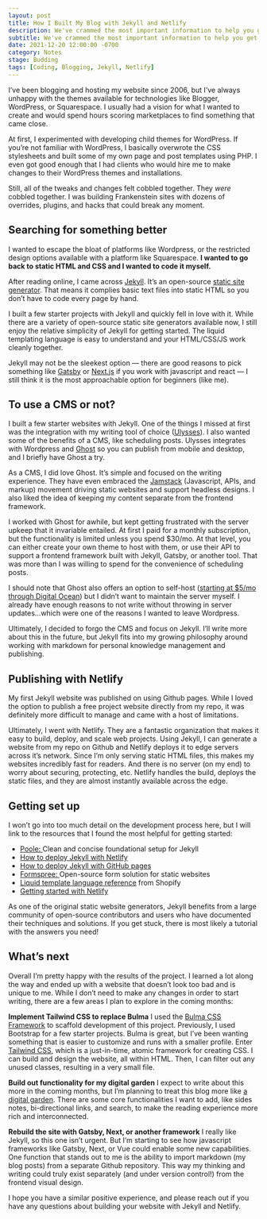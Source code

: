 ```yaml
---
layout: post
title: How I Built My Blog with Jekyll and Netlify
description: We've crammed the most important information to help you get started with Ghost into this one post. It's your shortcut to advanced features
subtitle: We've crammed the most important information to help you get started with Ghost into this one post. It's your shortcut to advanced features.
date: 2021-12-20 12:00:00 -0700
category: Notes
stage: Budding
tags: [Coding, Blogging, Jekyll, Netlify]
---
```


I’ve been blogging and hosting my website since 2006, but I’ve always unhappy with the themes available for technologies like Blogger, WordPress, or Squarespace. I usually had a vision for what I wanted to create and would spend hours scoring marketplaces to find something that came close.

At first, I experimented with developing child themes for WordPress. If you’re not familiar with WordPress, I basically overwrote the CSS stylesheets and built some of my own page and post templates using PHP. I even got good enough that I had clients who would hire me to make changes to their WordPress themes and installations.

Still, all of the tweaks and changes felt cobbled together. They _were_ cobbled together. I was building Frankenstein sites with dozens of overrides, plugins, and hacks that could break any moment.

## Searching for something better

I wanted to escape the bloat of platforms like Wordpress, or the restricted design options available with a platform like Squarespace. **I wanted to go back to static HTML and CSS and I wanted to code it myself.**

After reading online, I came across [Jekyll][1]. It’s an open-source [static site generator][2]. That means it complies basic text files into static HTML so you don’t have to code every page by hand.

I built a few starter projects with Jekyll and quickly fell in love with it. While there are a variety of open-source static site generators available now, I still enjoy the relative simplicity of Jekyll for getting started. The liquid templating language is easy to understand and your HTML/CSS/JS work cleanly together. 

Jekyll may not be the sleekest option — there are good reasons to pick something like [Gatsby][3] or [Next.js][4] if you work with javascript and react — I still think it is the most approachable option for beginners (like me).

## To use a CMS or not?

I built a few starter websites with Jekyll. One of the things I missed at first was the integration with my writing tool of choice ([Ulysses][5]). I also wanted some of the benefits of a CMS, like scheduling posts. Ulysses integrates with Wordpress and [Ghost][6] so you can publish from mobile and desktop, and I briefly have Ghost a try.

As a CMS, I did love Ghost. It’s simple and focused on the writing experience. They have even embraced the [Jamstack][7] (Javascript, APIs, and markup) movement driving static websites and support headless designs. I also liked the idea of keeping my content separate from the frontend framework.

I worked with Ghost for awhile, but kept getting frustrated with the server upkeep that it invariable entailed. At first I paid for a monthly subscription, but the functionality is limited unless you spend $30/mo. At that level, you can either create your own theme to host with them, or use their API to support a frontend framework built with Jekyll, Gatsby, or another tool. That was more than I was willing to spend for the convenience of scheduling posts.

I should note that Ghost also offers an option to self-host ([starting at $5/mo through Digital Ocean][8]) but I didn’t want to maintain the server myself. I already have enough reasons to not write without throwing in server updates…which were one of the reasons I wanted to leave Wordpress.

Ultimately, I decided to forgo the CMS and focus on Jekyll. I’ll write more about this in the future, but Jekyll fits into my growing philosophy around working with markdown for personal knowledge management and publishing.

## Publishing with Netlify

My first Jekyll website was published on using Github pages. While I loved the option to publish a free project website directly from my repo, it was definitely more difficult to manage and came with a host of limitations.

Ultimately, I went with Netlify. They are a fantastic organization that makes it easy to build, deploy, and scale web projects. Using Jekyll, I can generate a website from my repo on Github and Netlify deploys it to edge servers across it’s network. Since I’m only serving static HTML files, this makes my websites incredibly fast for readers. And there is no server (on my end) to worry about securing, protecting, etc. Netlify handles the build, deploys the static files, and they are almost instantly available across the edge.

## Getting set up

I won’t go into too much detail on the development process here, but I will link to the resources that I found the most helpful for getting started:

* [Poole: ][9]Clean and concise foundational setup for Jekyll
* [How to deploy Jekyll with Netlify][10]
* [How to deploy Jekyll with GitHub pages][11]
* [Formspree: ][12]Open-source form solution for static websites
* [Liquid template language reference][13] from Shopify
* [Getting started with Netlify][14]

As one of the original static website generators, Jekyll benefits from a large community of open-source contributors and users who have documented their techniques and solutions. If you get stuck, there is most likely a tutorial with the answers you need!

## What’s next

Overall I’m pretty happy with the results of the project. I learned a lot along the way and ended up with a website that doesn’t look too bad and is unique to me. While I don’t need to make any changes in order to start writing, there are a few areas I plan to explore in the coming months:

**Implement Tailwind CSS to replace Bulma**
I used the [Bulma CSS Framework][15] to scaffold development of this project. Previously, I used Bootstrap for a few starter projects. Bulma is great, but I’ve been wanting something that is easier to customize and runs with a smaller profile. Enter [Tailwind CSS][16], which is a just-in-time, atomic framework for creating CSS. I can build and design the website, all within HTML. Then, I can filter out any unused classes, resulting in a very small file.

**Build out functionality for my digital garden**
I expect to write about this more in the coming months, but I’m planning to treat this blog more like [a digital garden][17]. There are some core functionalities I want to add, like sides notes, bi-directional links, and search, to make the reading experience more rich and interconnected.

**Rebuild the site with Gatsby, Next, or another framework**
I really like Jekyll, so this one isn’t urgent. But I’m starting to see how javascript frameworks like Gatsby, Next, or Vue could enable some new capabilities. One function that stands out to me is the ability to import markdown (my blog posts) from a separate Github repository. This way my thinking and writing could truly exist separately (and under version control!) from the frontend visual design.

I hope you have a similar positive experience, and please reach out if you have any questions about building your website with Jekyll and Netlify.

[1]:	https://jekyllrb.com/ "Jekyll"
[2]:	https://www.cloudflare.com/learning/performance/static-site-generator/ "What is a static site generator?"
[3]:	https://www.gatsbyjs.com/ "Gatsby JS"
[4]:	https://nextjs.org/ "Next JS"
[5]:	https://ulysses.app/ "Ulysses App"
[6]:	https://ghost.org/ "Ghost"
[7]:	https://jamstack.org/what-is-jamstack/ "Jamstack"
[8]:	https://marketplace.digitalocean.com/apps/ghost "Ghost App on Digital Ocean"
[9]:	https://getpoole.com/ "Poole"
[10]:	https://www.netlify.com/blog/2020/04/02/a-step-by-step-guide-jekyll-4.0-on-netlify/ "Netlify"
[11]:	https://docs.github.com/en/pages/setting-up-a-github-pages-site-with-jekyll/creating-a-github-pages-site-with-jekyll "Github"
[12]:	https://formspree.io/ "Formspree"
[13]:	https://shopify.github.io/liquid/ "Shopify on GitHub"
[14]:	https://docs.netlify.com/ "Netlify Docs"
[15]:	https://bulma.io/ "Bulma Docs"
[16]:	https://tailwindcss.com/
[17]:	https://maggieappleton.com/garden-history "A Brief History of the Digital Garden"